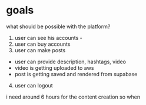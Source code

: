 # goals

what should be possible with the platform?

1. user can see his accounts - 
2. user can buy accounts
3. user can make posts
  - user can provide description, hashtags, video
  - video is getting uploaded to aws 
  - post is getting saved and rendered from supabase
4. user can logout

i need around 6 hours for the content creation so when